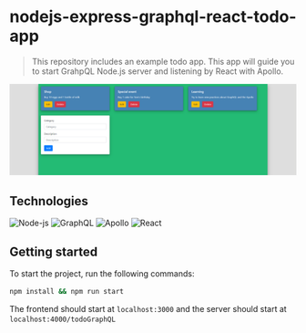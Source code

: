 <h1>nodejs-express-graphql-react-todo-app</h1>
<blockquote>
<p>This repository includes an example todo app. This app will guide you to start GrahpQL Node.js server and listening by React with Apollo.</p>
</blockquote>

![todo-app](https://github.com/RichardRNStudio/nodejs-express-graphql-react-todo/blob/main/docs/mockup.png?raw=true)

<h2>Technologies</h2>

![Node-js](https://img.shields.io/badge/-Node.js-000?style=for-the-badge&logo=node.js&logoColor=339933)
![GraphQL](https://img.shields.io/badge/-GraphQL-000?style=for-the-badge&logo=graphql&logoColor=E10098)
![Apollo](https://img.shields.io/badge/-Apollo-000?style=for-the-badge&logo=apollo-graphql&logoColor=311C87)
![React](https://img.shields.io/badge/-Apollo-000?style=for-the-badge&logo=react&logoColor=61DAFB)


<h2>Getting started</h2>
<p>To start the project, run the following commands:</p>

```sh
npm install && npm run start
```
The frontend should start at `localhost:3000` and the server should start at `localhost:4000/todoGraphQL`
